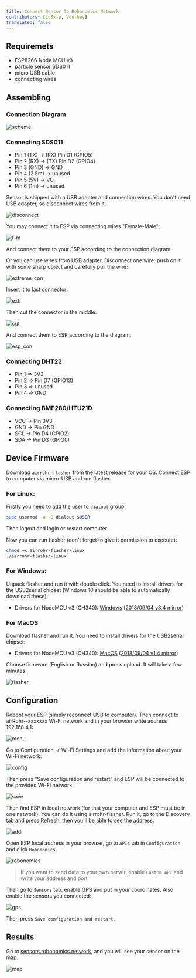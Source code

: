 ```yaml
---
title: Connect Sensor To Robonomics Network
contributors: [LoSk-p, Vourhey]
translated: false
---
```


## Requiremets
* ESP8266 Node MCU v3
* particle sensor SDS011
* micro USB cable
* connecting wires

## Assembling
### Connection Diagram

![scheme](../images/sensors-connectivity/schema.jpg)

### Connecting SDS011

* Pin 1 (TX) -> (RX) Pin D1 (GPIO5)
* Pin 2 (RX) -> (TX) Pin D2 (GPIO4)
* Pin 3 (GND) -> GND
* Pin 4 (2.5m) -> unused
* Pin 5 (5V) -> VU
* Pin 6 (1m) -> unused

Sensor is shipped with a USB adapter and connection wires. You don't need USB adapter, so disconnect wires from it.

![disconnect](../images/sensors-connectivity/2_assembly_usb.jpg)

You may connect it to ESP via connecting wires "Female-Male":

![f-m](../images/sensors-connectivity/3_conn.jpg)

And connect them to your ESP according to the connection diagram.

Or you can use wires from USB adapter. Disconnect one wire: push on it with some sharp object and carefully pull the wire:

![extreme_con](../images/sensors-connectivity/4_assembly_wires.jpg)

Insert it to last connector:

![extr](../images/sensors-connectivity/5_wires1.jpg)

Then cut the connector in the middle:

![cut](../images/sensors-connectivity/6_assembly_wires2.jpg)

And connect them to ESP according to the diagram:

![esp_con](../images/sensors-connectivity/6_esp_con.jpg)

### Connecting DHT22


* Pin 1 => 3V3
* Pin 2 => Pin D7 (GPIO13)
* Pin 3 => unused
* Pin 4 => GND

### Connecting BME280/HTU21D

* VCC -> Pin 3V3
* GND -> Pin GND
* SCL -> Pin D4 (GPIO2)
* SDA -> Pin D3 (GPIO0)


## Device Firmware
Download `airrohr-flasher` from the [latest release](https://github.com/airalab/sensors-connectivity/releases) for your OS. 
Connect ESP to computer via micro-USB and run flasher. 

### For Linux:
Firstly you need to add the user to `dialout` group:
```bash
sudo usermod -a -G dialout $USER
```
Then logout and login or restart computer.

Now you can run flasher (don't forget to give it permission to execute):
```bash
chmod +x airrohr-flasher-linux
./airrohr-flasher-linux
```

### For Windows:
Unpack flasher and run it with double click.
You need to install drivers for the USB2serial chipset (Windows 10 should be able to automatically download these):

* Drivers for NodeMCU v3 (CH340): [Windows](http://www.wch.cn/downloads/file/5.html) ([2018/09/04 v3.4 mirror](https://d.inf.re/luftdaten/CH341SER.ZIP))


### For MacOS
Download flasher and run it.
You need to install drivers for the USB2serial chipset: 
* Drivers for NodeMCU v3 (CH340): [MacOS](http://www.wch.cn/downloads/file/178.html) ([2018/09/04 v1.4 mirror](https://d.inf.re/luftdaten/CH341SER_MAC.ZIP))


Choose firmware (English or Russian) and press upload. It will take a few minutes.

![flasher](../images/sensors-connectivity/7_flasher.jpg)


## Configuration
Reboot your ESP (simply reconnect USB to computer).
Then connect to airRohr--xxxxxxx Wi-Fi network and in your browser write address 192.168.4.1:

![menu](../images/sensors-connectivity/8_menu1.jpg)

Go to Configuration -> Wi-Fi Settings and add the information about your Wi-Fi network:

![config](../images/sensors-connectivity/9_W-fi.jpg)

Then press "Save configuration and restart" and ESP will be connected to the provided Wi-Fi network.

![save](../images/sensors-connectivity/10_save.jpg)


Then find ESP in local network (for that your computer and ESP must be in one network). You can do it using airrohr-flasher. Run it, go to the Discovery tab and press Refresh, then you'll be able to see the address.

![addr](../images/sensors-connectivity/11_flaser2.jpg)



Open ESP local address in your browser, go to `APIs` tab in  `Configuration` and click `Robonomics`. 

![robonomics](../images/sensors-connectivity/12_APIrobonomics.jpg)

> If you want to send data to your own server, enable `Custom API` and write your address and port 

Then go to `Sensors` tab, enable GPS and put in your coordinates. Also enable the sensors you connected:

![gps](../images/sensors-connectivity/13_gps.jpg)

Then press `Save configuration and restart`.



## Results
Go to [sensors.robonomics.network](https://sensors.robonomics.network/#/), and you will see your sensor on the map.

![map](../images/sensors-connectivity/14_map.jpg)
